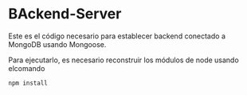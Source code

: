 # BAckend-Server

Este es el código necesario para establecer backend conectado a MongoDB usando Mongoose.

Para ejecutarlo, es necesario reconstruir los módulos de node usando elcomando 
```
npm install
```

